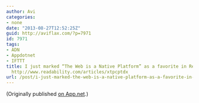 ```yaml
---
author: Avi
categories:
- none
date: "2013-08-27T12:52:25Z"
guid: http://aviflax.com/?p=7971
id: 7971
tags:
- ADN
- Appdotnet
- IFTTT
title: I just marked “The Web is a Native Platform” as a favorite in Readability.
  http://www.readability.com/articles/xtpcptdx
url: /post/i-just-marked-the-web-is-a-native-platform-as-a-favorite-in-readability-httpwww-readability-comarticlesxtpcptdx/
---
```

(Originally published [on App.net](http://alpha.app.net/aviflax/post/9849085).)